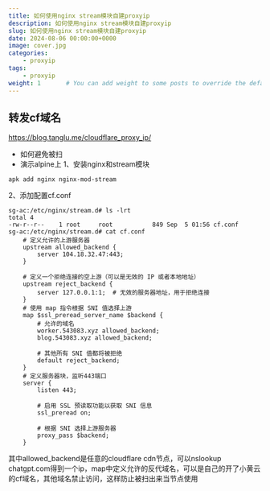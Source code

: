```yaml
---
title: 如何使用nginx stream模块自建proxyip
description: 如何使用nginx stream模块自建proxyip
slug: 如何使用nginx stream模块自建proxyip
date: 2024-08-06 00:00:00+0000
image: cover.jpg
categories:
    - proxyip
tags:
    - proxyip
weight: 1       # You can add weight to some posts to override the default sorting (date descending)
---
```


## 转发cf域名
https://blog.tanglu.me/cloudflare_proxy_ip/
- 如何避免被扫
- 演示alpine上
1、安装nginx和stream模块
```shell-session
apk add nginx nginx-mod-stream
```
2、添加配置cf.conf
```shell-session
sg-ac:/etc/nginx/stream.d# ls -lrt
total 4
-rw-r--r--    1 root     root           849 Sep  5 01:56 cf.conf
sg-ac:/etc/nginx/stream.d# cat cf.conf 
    # 定义允许的上游服务器
    upstream allowed_backend {
        server 104.18.32.47:443;
    }

    # 定义一个拒绝连接的空上游（可以是无效的 IP 或者本地地址）
    upstream reject_backend {
        server 127.0.0.1:1;  # 无效的服务器地址，用于拒绝连接
    }
    # 使用 map 指令根据 SNI 值选择上游
    map $ssl_preread_server_name $backend {
        # 允许的域名
        worker.543083.xyz allowed_backend;
        blog.543083.xyz allowed_backend;

        # 其他所有 SNI 值都将被拒绝
        default reject_backend;
    }
    # 定义服务器块，监听443端口
    server {
        listen 443;

        # 启用 SSL 预读取功能以获取 SNI 信息
        ssl_preread on;

        # 根据 SNI 选择上游服务器
        proxy_pass $backend;
    }
```
其中allowed_backend是任意的cloudflare cdn节点，可以nslookup chatgpt.com得到一个ip，map中定义允许的反代域名，可以是自己的开了小黄云的cf域名，其他域名禁止访问，这样防止被扫出来当节点使用